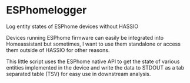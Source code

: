 # ESPhomelogger
Log entity states of ESPhome devices without HASSIO

Devices running ESPhome firmware can easily be integrated into Homeassistant but 
sometimes, I want to use them standalone or access them outside of HASSIO for other reasons. 

This little script uses the ESPhome native API to get the state of various entities implemented in the device and 
write the data to STDOUT as a tab separated table (TSV) for easy use in downstream analysis.
